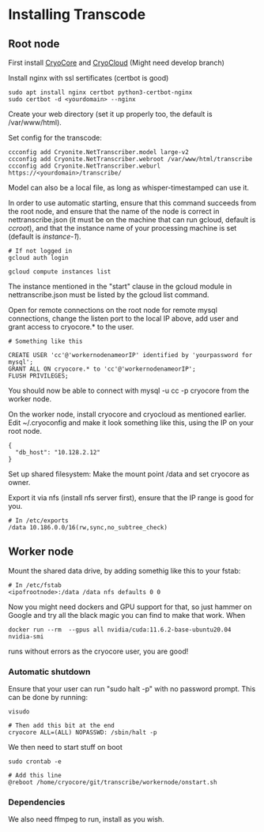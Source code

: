# Installing Transcode

## Root node
First install [CryoCore](https://github.com/Snarkdoof/cryocore)
and [CryoCloud](https://github.com/Snarkdoof/cryocloud) (Might need develop branch)

Install nginx with ssl sertificates (certbot is good)

```
sudo apt install nginx certbot python3-certbot-nginx
sudo certbot -d <yourdomain> --nginx
```

Create your web directory (set it up properly too, the default is /var/www/html).

Set config for the transcode:
```
ccconfig add Cryonite.NetTranscriber.model large-v2
ccconfig add Cryonite.NetTranscriber.webroot /var/www/html/transcribe
ccconfig add Cryonite.NetTranscriber.weburl https://<yourdomain>/transcribe/
```

Model can also be a local file, as long as whisper-timestamped can use it.

In order to use automatic starting, ensure that this command succeeds from the
root node, and ensure that the name of the node is correct in
nettranscribe.json (it must be on the machine that can run gcloud, default is *ccroot*), and that the instance name of your processing machine is set (default is *instance-1*).

```
# If not logged in
gcloud auth login 

gcloud compute instances list
```

The instance mentioned in the "start" clause in the gcloud module in nettranscribe.json must be listed by the gcloud list command.

Open for remote connections on the root node for remote mysql connections, change the listen port to the local IP above, add user and grant access to cryocore.* to the user.

```
# Something like this

CREATE USER 'cc'@'workernodenameorIP' identified by 'yourpassword for mysql';
GRANT ALL ON cryocore.* to 'cc'@'workernodenameorIP';
FLUSH PRIVILEGES;
```

You should now be able to connect with mysql -u cc -p <IP of root> cryocore from the worker node.

On the worker node, install cryocore and cryocloud as mentioned earlier.
Edit ~/.cryoconfig and make it look something like this, using the IP on your root node.
```
{
  "db_host": "10.128.2.12"
}
```

Set up shared filesystem:
Make the mount point /data and set cryocore as owner.

Export it via nfs (install nfs server first), ensure that the IP range is good for you.
```
# In /etc/exports
/data 10.186.0.0/16(rw,sync,no_subtree_check)

```

## Worker node

Mount the shared data drive, by adding somethig like this to your fstab:
```
# In /etc/fstab
<ipofrootnode>:/data /data nfs defaults 0 0
```

Now you might need dockers and GPU support for that, so just hammer on Google and try all the black magic you can find to make that work.  When 
```
docker run --rm  --gpus all nvidia/cuda:11.6.2-base-ubuntu20.04 nvidia-smi
```
runs without errors as the cryocore user, you are good!

### Automatic shutdown
Ensure that your user can run "sudo halt -p" with no password prompt. This can be done by running:
```
visudo

# Then add this bit at the end
cryocore ALL=(ALL) NOPASSWD: /sbin/halt -p

```

We then need to start stuff on boot
```
sudo crontab -e

# Add this line
@reboot /home/cryocore/git/transcribe/workernode/onstart.sh

```

### Dependencies

We also need ffmpeg to run, install as you wish.


